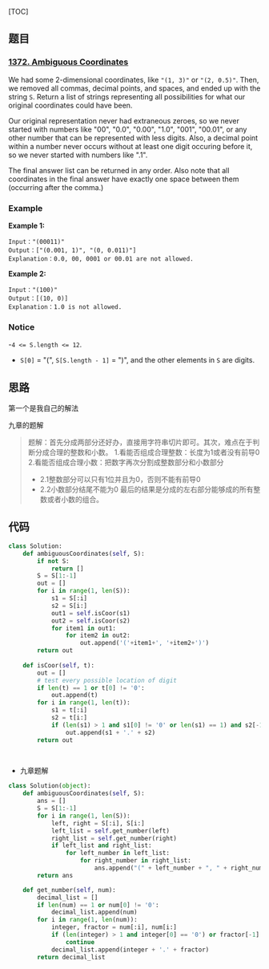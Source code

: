 [TOC]

## 题目

### [1372. Ambiguous Coordinates](https://www.lintcode.com/problem/ambiguous-coordinates/description)

We had some 2-dimensional coordinates, like `"(1, 3)"` or `"(2, 0.5)"`. Then, we removed all commas, decimal points, and spaces, and ended up with the string `S`. Return a list of strings representing all possibilities for what our original coordinates could have been.

Our original representation never had extraneous zeroes, so we never started with numbers like "00", "0.0", "0.00", "1.0", "001", "00.01", or any other number that can be represented with less digits. Also, a decimal point within a number never occurs without at least one digit occuring before it, so we never started with numbers like ".1".

The final answer list can be returned in any order. Also note that all coordinates in the final answer have exactly one space between them (occurring after the comma.)

### Example

**Example 1:**

```
Input："(00011)"
Output：["(0.001, 1)", "(0, 0.011)"]
Explanation：0.0, 00, 0001 or 00.01 are not allowed.
```

**Example 2:**

```
Input："(100)"
Output：[(10, 0)]
Explanation：1.0 is not allowed.
```

### Notice

-`4 <= S.length <= 12`.

- `S[0]` = "(", `S[S.length - 1]` = ")", and the other elements in `S` are digits.

## 思路

第一个是我自己的解法

九章的题解

> 题解：首先分成两部分还好办，直接用字符串切片即可。其次，难点在于判断分成合理的整数和小数。
> 1.看能否组成合理整数：长度为1或者没有前导0
> 2.看能否组成合理小数：把数字再次分割成整数部分和小数部分
>
> - 2.1整数部分可以只有1位并且为0，否则不能有前导0
> - 2.2小数部分结尾不能为0
>   最后的结果是分成的左右部分能够成的所有整数或者小数的组合。

## 代码

```python
class Solution:
    def ambiguousCoordinates(self, S):
        if not S:
            return []
        S = S[1:-1]
        out = []
        for i in range(1, len(S)):
            s1 = S[:i]
            s2 = S[i:]
            out1 = self.isCoor(s1)
            out2 = self.isCoor(s2)
            for item1 in out1:
                for item2 in out2:
                    out.append('('+item1+', '+item2+')')
        return out
    
    def isCoor(self, t):
        out = []
        # test every possible location of digit
        if len(t) == 1 or t[0] != '0':
            out.append(t)
        for i in range(1, len(t)):
            s1 = t[:i]
            s2 = t[i:]
            if (len(s1) > 1 and s1[0] != '0' or len(s1) == 1) and s2[-1] != '0':
                out.append(s1 + '.' + s2)
        return out

   
```

* 九章题解

```python
class Solution(object):
    def ambiguousCoordinates(self, S):
        ans = []
        S = S[1:-1]
        for i in range(1, len(S)):
            left, right = S[:i], S[i:]
            left_list = self.get_number(left)
            right_list = self.get_number(right)
            if left_list and right_list:
                for left_number in left_list:
                    for right_number in right_list:
                        ans.append("(" + left_number + ", " + right_number + ")")
        return ans

    def get_number(self, num):
        decimal_list = []
        if len(num) == 1 or num[0] != '0':
            decimal_list.append(num)
        for i in range(1, len(num)):
            integer, fractor = num[:i], num[i:]
            if (len(integer) > 1 and integer[0] == '0') or fractor[-1] == '0':
                continue
            decimal_list.append(integer + '.' + fractor)
        return decimal_list
```


